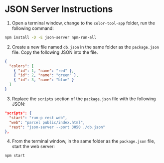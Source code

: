 # JSON Server Instructions

1. Open a terminal window, change to the `color-tool-app` folder, run the following command:

```bash
npm install -D -E json-server npm-run-all
```

2. Create a new file named `db.json` in the same folder as the `package.json` file. Copy the following JSON into the file.


  ```json
  {
    "colors": [
      { "id": 1, "name": "red" },
      { "id": 2, "name": "green" },
      { "id": 3, "name": "blue" }
    ]
  }
  ```

3. Replace the `scripts` section of the `package.json` file with the following JSON:

  ```json
  "scripts": {
    "start": "run-p rest web",
    "web": "parcel public/index.html",
    "rest": "json-server --port 3050 ./db.json"
  },
  ```

4. From the terminal window, in the same folder as the `package.json` file, start the web server:

  ```bash
  npm start
  ```